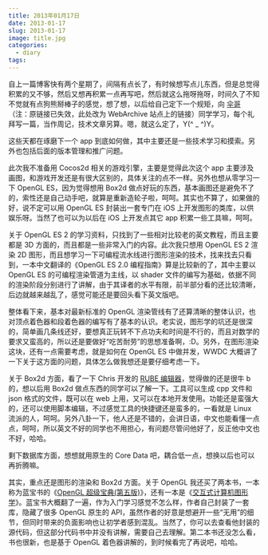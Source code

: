 ```yaml
---
title: 2013年01月17日
date: 2013-01-17
slug: 2013-01-17
image: title.jpg
categories:
  - diary
tags:
---
```


自上一篇博客快有两个星期了，间隔有点长了，有时候想写点儿东西，但是总觉得积累的又不够，然后又想再积累一点再写吧，然后就这么拖呀拖呀，时间久了不知不觉就有点狗熊掰棒子的感觉，想了想，以后给自己定下一个规矩，向 [伞哥](https://web.archive.org/web/20190413122503/http://tianchunbinghe.blog.163.com/)（注：原链接已失效，此处改为 WebArchive 站点上的链接）同学学习，每个礼拜写一篇，当作周记，技术文章另算。嗯，就这么定了，Y(^ \_ ^)Y。

这些天都在琢磨下一个 app 到底如何做，其中主要还是一些技术学习和摸索。另外也包括后面的版本管理和推广问题。

此次我不准备用 Cocos2d 相关的游戏引擎，主要是觉得此次这个 app 主要涉及画图，和游戏开发还是有很大区别的，具体关注的点不一样。另外也想从零学习一下 OpenGL ES，因为觉得想用 Box2d 做点好玩的东西，基本画图还是避免不了的，索性还是自己动手吧，就算是重新造轮子啦，呵呵。其实也不算了，如果做的好，说不定可以用 OpenGL ES 封装出一套专门在 iOS 上开发图形的类库，以供娱乐呀。当然了也可以为以后在 iOS 上开发点其它 app 积累一些工具嘛，呵呵。

关于 OpenGL ES 2 的学习资料，只找到了一些相对比较老的英文教程，而且主要都是 3D 方面的，而且都是一些非常入门的内容。此次我只想用 OpenGL ES 2 渲染 2D 图形，而且想学习一下可编程流水线进行图形渲染的技术，找来找去只看到，一本中文翻译的《OpenGL ES 2.0 编程指南》算是比较新的了，其中主要以 OpenGL ES 的可编程渲染管道为主线，以 shader 文件的编写为基础，依据不同的渲染阶段分别进行了讲解，由于其译者的水平有限，前半部分看的还比较清晰，后边就越来越乱了，感觉可能还是要回头看下英文版吧。

整体看下来，基本对最新标准的 OpenGL 渲染管线有了还算清晰的整体认识，也对顶点着色器和段着色器的编写有了基本的认识。老实说，图形学的坑还是很深的，简单画几条线还好，要想真正玩转不下点功夫和时间是不行的，而且对数学的要求又蛮高的，所以还是要做好“吃苦耐劳”的思想准备啊，:D。另外，在图形渲染这块，还有一点需要考虑，就是如何在 OpenGL ES 中做并发，WWDC 大概讲了一下关于这方面的问题，具体怎么做我想还是要仔细考虑一下。

关于 Box2d 方面，看了一下 Chris 开发的 [RUBE 编辑器](https://www.iforce2d.net)，觉得做的还是很牛 b 的，想以后用 Box2d 做点东西的同学可以了解一下。工具可以生成 cpp 文件和 json 格式的文件，既可以在 web 上用，又可以在本地开发使用。功能还是蛮强大的，还可以使用脚本编辑，不过感觉工具的快捷键还是蛮多的，一看就是 Linux 流派的人，呵呵。另外八卦一下，他人还是不错的，会讲日语，中文也能看懂一点点，呵呵，所以英文不好的同学也不用担心，有问题尽管问他好了，反正他中文也不好，哈哈。

剩下数据库方面，想想就用原生的 Core Data 吧，耦合低一点，想换以后也可以再折腾嘛。

其实，重点还是图形的渲染和 Box2d 方面。关于 OpenGL 我还买了两本书，一本称为蓝宝书的《[OpenGL 超级宝典(第五版)](http://book.douban.com/subject/10774590/)》，还有一本是《[交互式计算机图形学](http://book.douban.com/subject/10777165/)》。蓝宝书大概翻了一遍，作为入门学习感觉不怎么样，作者自己封装了一套库，隐藏了很多 OpenGL 原生的 API，虽然作者的好意是想避开一些“无用”的细节，但同时带来的负面影响也让初学者感到混乱。当然了，你可以去查看他封装的源代码，但这部分代码书中并没有讲解，需要自己去理解。第二本书还没怎么看，书也很新，也是基于 OpenGL 着色器讲解的，到时候看完了再说吧，哈哈。
